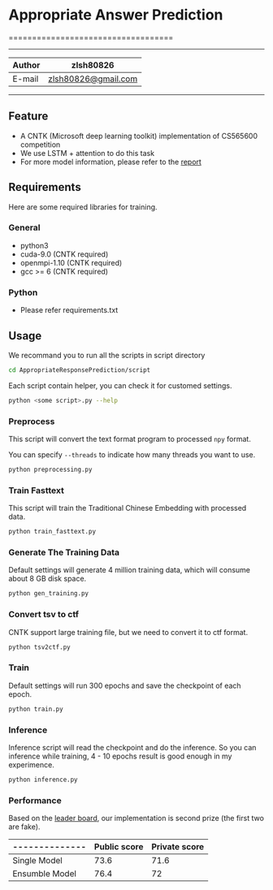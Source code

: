 # Appropriate Answer Prediction
===================================

----

|Author|zlsh80826          |
|------|-------------------|
|E-mail|zlsh80826@gmail.com|

----

## Feature

* A CNTK (Microsoft deep learning toolkit) implementation of CS565600 competition
* We use LSTM + attention to do this task
* For more model information, please refer to the [report](https://github.com/zlsh80826/AppropriateResponsePrediction/blob/master/script/Report.ipynb)

## Requirements

Here are some required libraries for training.

### General
* python3
* cuda-9.0 (CNTK required)
* openmpi-1.10 (CNTK required)
* gcc >= 6 (CNTK required)

### Python
* Please refer requirements.txt

## Usage 

We recommand you to run all the scripts in script directory

```Bash
cd AppropriateResponsePrediction/script
```

Each script contain helper, you can check it for customed settings.

```Bash
python <some script>.py --help
``` 

### Preprocess

This script will convert the text format program to processed `npy` format.

You can specify `--threads` to indicate how many threads you want to use.

```Bash
python preprocessing.py
```

### Train Fasttext

This script will train the Traditional Chinese Embedding with processed data.

```Bash
python train_fasttext.py
```

### Generate The Training Data

Default settings will generate 4 million training data, which will consume about 8 GB disk space.

```Bash
python gen_training.py
```

### Convert tsv to ctf

CNTK support large training file, but we need to convert it to ctf format.

```Bash
python tsv2ctf.py
```

### Train

Default settings will run 300 epochs and save the checkpoint of each epoch.

```Bash
python train.py
```

### Inference

Inference script will read the checkpoint and do the inference. So you can inference while training, 4 - 10 epochs result is good enough in my experimence.

```Bash
python inference.py
```

### Performance

Based on the [leader board](https://www.kaggle.com/c/datalabcup-predicting-appropriate-response/leaderboard), our implementation is second prize (the first two are fake).

|--------------|Public score|Private score|
|--------------|------------|-------------|
|Single Model  | 73.6       |  71.6       |
|Ensumble Model| 76.4       |  72         |

